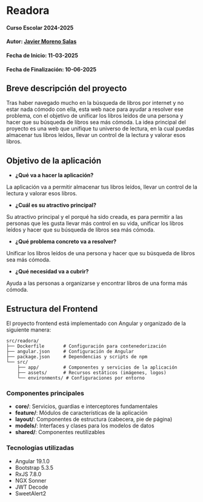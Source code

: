 # Readora

#### Curso Escolar 2024-2025
#### Autor: [Javier Moreno Salas](https://github.com/JavierMoren)
#### Fecha de Inicio: 11-03-2025
#### Fecha de Finalización: 10-06-2025

## Breve descripción del proyecto

Tras haber navegado mucho en la búsqueda de libros por internet y no estar nada cómodo con ella, esta web nace para ayudar a resolver ese problema, con el objetivo de unificar los libros leídos de una persona y hacer que su búsqueda de libros sea más cómoda.
La idea principal del proyecto es una web que unifique tu universo de lectura, en la cual puedas almacenar tus libros leídos, llevar un control de la lectura y valorar esos libros.

## Objetivo de la aplicación

- **¿Qué va a hacer la aplicación?**
  
La aplicación va a permitir almacenar tus libros leídos, llevar un control de la lectura y valorar esos libros.
- **¿Cuál es su atractivo principal?**

Su atractivo principal y el porqué ha sido creada, es para permitir a las personas que les gusta llevar más control en su vida, unificar los libros leídos y hacer que su búsqueda de libros sea más cómoda.
- **¿Qué problema concreto va a resolver?**
  
Unificar los libros leídos de una persona y hacer que su búsqueda de libros sea más cómoda.
- **¿Qué necesidad va a cubrir?**
  
Ayuda a las personas a organizarse y encontrar libros de una forma más cómoda.

## Estructura del Frontend

El proyecto frontend está implementado con Angular y organizado de la siguiente manera:

```
src/readora/
├── Dockerfile       # Configuración para contenedorización
├── angular.json     # Configuración de Angular
├── package.json     # Dependencias y scripts de npm
└── src/
    ├── app/         # Componentes y servicios de la aplicación
    ├── assets/      # Recursos estáticos (imágenes, logos)
    └── environments/ # Configuraciones por entorno
```

### Componentes principales

- **core/**: Servicios, guardias e interceptores fundamentales
- **feature/**: Módulos de características de la aplicación
- **layout/**: Componentes de estructura (cabecera, pie de página)
- **models/**: Interfaces y clases para los modelos de datos
- **shared/**: Componentes reutilizables

### Tecnologías utilizadas

- Angular 19.1.0
- Bootstrap 5.3.5
- RxJS 7.8.0
- NGX Sonner
- JWT Decode
- SweetAlert2

